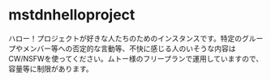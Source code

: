 # mstdnhelloproject
ハロー！プロジェクトが好きな人たちのためのインスタンスです。特定のグループやメンバー等への否定的な言動等、不快に感じる人のいそうな内容はCW/NSFWを使ってください。ムトー様のフリープランで運用していますので、容量等に制限があります。
